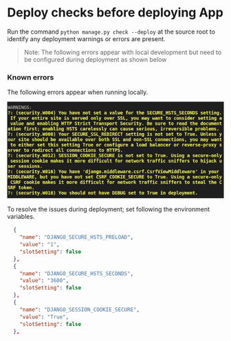 # Deploy checks before deploying App

Run the command `python manage.py check --deploy` at the source root to identify any deployment warnings or errors are present.

> Note: The following errors appear with local development but need
> to be configured during deployment as shown below

### Known errors
The following errors appear when running locally.

![KnownErrors](images/known_deploy_errors.jpg)

To resolve the issues during deployment; set following the environment variables.

```json
  {
    "name": "DJANGO_SECURE_HSTS_PRELOAD",
    "value": "1",
    "slotSetting": false
  },
  {
    "name": "DJANGO_SECURE_HSTS_SECONDS",
    "value": "3600",
    "slotSetting": false
  },
  {
    "name": "DJANGO_SESSION_COOKIE_SECURE",
    "value": "True",
    "slotSetting": false
  },
```
